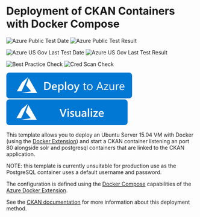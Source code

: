 # Deployment of CKAN Containers with Docker Compose

![Azure Public Test Date](https://azurequickstartsservice.blob.core.windows.net/badges/docker-ckan/PublicLastTestDate.svg)
![Azure Public Test Result](https://azurequickstartsservice.blob.core.windows.net/badges/docker-ckan/PublicDeployment.svg)

![Azure US Gov Last Test Date](https://azurequickstartsservice.blob.core.windows.net/badges/docker-ckan/FairfaxLastTestDate.svg)
![Azure US Gov Last Test Result](https://azurequickstartsservice.blob.core.windows.net/badges/docker-ckan/FairfaxDeployment.svg)

![Best Practice Check](https://azurequickstartsservice.blob.core.windows.net/badges/docker-ckan/BestPracticeResult.svg)
![Cred Scan Check](https://azurequickstartsservice.blob.core.windows.net/badges/docker-ckan/CredScanResult.svg)

[![Deploy To Azure](https://raw.githubusercontent.com/Azure/azure-quickstart-templates/master/1-CONTRIBUTION-GUIDE/images/deploytoazure.svg?sanitize=true)]("https://portal.azure.com/#create/Microsoft.Template/uri/https%3A%2F%2Fraw.githubusercontent.com%2FAzure%2Fazure-quickstart-templates%2Fmaster%2Fdocker-ckan%2Fazuredeploy.json")
[![Visualize](https://raw.githubusercontent.com/Azure/azure-quickstart-templates/master/1-CONTRIBUTION-GUIDE/images/visualizebutton.svg?sanitize=true)]("http://armviz.io/#/?load=https%3A%2F%2Fraw.githubusercontent.com%2FAzure%2Fazure-quickstart-templates%2Fmaster%2Fdocker-ckan%2Fazuredeploy.json")

This template allows you to deploy an Ubuntu Server 15.04 VM with Docker (using
the [Docker Extension][ext]) and start a CKAN container listening an port 80
alongside solr and postgresql containers that are linked to the CKAN
application.

NOTE: this template is currently unsuitable for production use as the PostgreSQL
container uses a default username and password.

The configuration is defined using the [Docker Compose][compose] capabilities of
the [Azure Docker Extension][ext].

See the [CKAN documentation](ckan_install_docs) for more information about this
deployment method.

[ext]: https://github.com/Azure/azure-docker-extension
[compose]: https://docs.docker.com/compose
[ckan_install_docs]:
  http://docs.ckan.org/en/latest/maintaining/installing/index.html?highlight=docker
